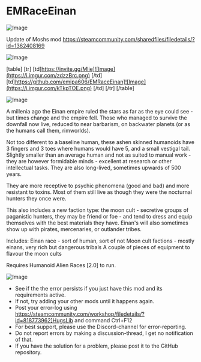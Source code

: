# EMRaceEinan

![Image](https://i.imgur.com/WAEzk68.png)

Update of Moshs mod
https://steamcommunity.com/sharedfiles/filedetails/?id=1362408169

![Image](https://i.imgur.com/7Gzt3Rg.png)


[table]
    [tr]
        [td]https://invite.gg/Mlie]![Image](https://i.imgur.com/zdzzBrc.png)
[/td]
        [td]https://github.com/emipa606/EMRaceEinan]![Image](https://i.imgur.com/kTkpTOE.png)
[/td]
    [/tr]
[/table]
	
![Image](https://i.imgur.com/NOW7jU1.png)

A millenia ago the Einan empire ruled the stars as far as the eye could see - but times change and the empire fell. Those who managed to survive the downfall now live, reduced to near barbarism, on backwater planets (or as the humans call them, rimworlds).

Not too different to a baseline human, these ashen skinned humanoids have 3 fingers and 3 toes where humans would have 5, and a small vestigal tail. Slightly smaller than an average human and not as suited to manual work - they are however formidable minds - excellent at research or other intellectual tasks. They are also long-lived, sometimes upwards of 500 years.

They are more receptive to psychic phenomena (good and bad) and more resistant to toxins. Most of them still live as though they were the nocturnal hunters they once were.


This also includes a new faction type: the moon cult - secretive groups of paganistic hunters, they may be friend or foe - and tend to dress and equip themselves with the best materials they have. 
Einan&apos;s will also sometimes show up with pirates, mercenaries, or outlander tribes.

Includes:
Einan race - sort of human, sort of not
Moon cult factions - mostly einans, very rich but dangerous tribals
A couple of pieces of equipment to flavour the moon cults

Requires Humanoid Alien Races [2.0] to run.

![Image](https://i.imgur.com/Rs6T6cr.png)



-  See if the the error persists if you just have this mod and its requirements active.
-  If not, try adding your other mods until it happens again.
-  Post your error-log using https://steamcommunity.com/workshop/filedetails/?id=818773962]HugsLib and command Ctrl+F12
-  For best support, please use the Discord-channel for error-reporting.
-  Do not report errors by making a discussion-thread, I get no notification of that.
-  If you have the solution for a problem, please post it to the GitHub repository.



